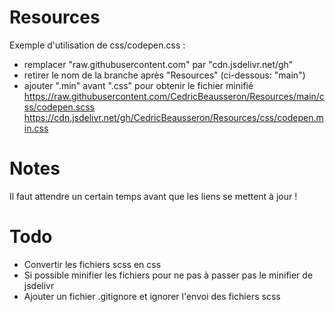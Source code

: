 # Resources
Exemple d'utilisation de css/codepen.css :
- remplacer "raw.githubusercontent.com" par "cdn.jsdelivr.net/gh"
- retirer le nom de la branche après "Resources" (ci-dessous: "main")
- ajouter ".min" avant ".css" pour obtenir le fichier minifié
https://raw.githubusercontent.com/CedricBeausseron/Resources/main/css/codepen.scss
https://cdn.jsdelivr.net/gh/CedricBeausseron/Resources/css/codepen.min.css

# Notes
Il faut attendre un certain temps avant que les liens se mettent à jour !

# Todo
- Convertir les fichiers scss en css
- Si possible minifier les fichiers pour ne pas à passer pas le minifier de jsdelivr
- Ajouter un fichier .gitignore et ignorer l'envoi des fichiers scss